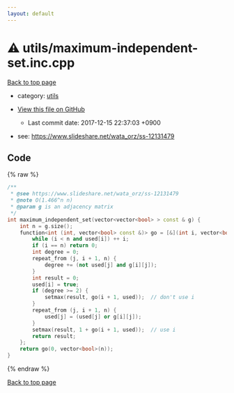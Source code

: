 ```yaml
---
layout: default
---
```


<!-- mathjax config similar to math.stackexchange -->
<script type="text/javascript" async
  src="https://cdnjs.cloudflare.com/ajax/libs/mathjax/2.7.5/MathJax.js?config=TeX-MML-AM_CHTML">
</script>
<script type="text/x-mathjax-config">
  MathJax.Hub.Config({
    TeX: { equationNumbers: { autoNumber: "AMS" }},
    tex2jax: {
      inlineMath: [ ['$','$'] ],
      processEscapes: true
    },
    "HTML-CSS": { matchFontHeight: false },
    displayAlign: "left",
    displayIndent: "2em"
  });
</script>

<script type="text/javascript" src="https://cdnjs.cloudflare.com/ajax/libs/jquery/3.4.1/jquery.min.js"></script>
<script src="https://cdn.jsdelivr.net/npm/jquery-balloon-js@1.1.2/jquery.balloon.min.js" integrity="sha256-ZEYs9VrgAeNuPvs15E39OsyOJaIkXEEt10fzxJ20+2I=" crossorigin="anonymous"></script>
<script type="text/javascript" src="../../assets/js/copy-button.js"></script>
<link rel="stylesheet" href="../../assets/css/copy-button.css" />


# :warning: utils/maximum-independent-set.inc.cpp

<a href="../../index.html">Back to top page</a>

* category: <a href="../../index.html#2b3583e6e17721c54496bd04e57a0c15">utils</a>
* <a href="{{ site.github.repository_url }}/blob/master/utils/maximum-independent-set.inc.cpp">View this file on GitHub</a>
    - Last commit date: 2017-12-15 22:37:03 +0900


* see: <a href="https://www.slideshare.net/wata_orz/ss-12131479">https://www.slideshare.net/wata_orz/ss-12131479</a>


## Code

{% raw %}
```cpp
/**
 * @see https://www.slideshare.net/wata_orz/ss-12131479
 * @note O(1.466^n n)
 * @param g is an adjacency matrix
 */
int maximum_independent_set(vector<vector<bool> > const & g) {
    int n = g.size();
    function<int (int, vector<bool> const &)> go = [&](int i, vector<bool> used) {
        while (i < n and used[i]) ++ i;
        if (i == n) return 0;
        int degree = 0;
        repeat_from (j, i + 1, n) {
            degree += (not used[j] and g[i][j]);
        }
        int result = 0;
        used[i] = true;
        if (degree >= 2) {
            setmax(result, go(i + 1, used));  // don't use i
        }
        repeat_from (j, i + 1, n) {
            used[j] = (used[j] or g[i][j]);
        }
        setmax(result, 1 + go(i + 1, used));  // use i
        return result;
    };
    return go(0, vector<bool>(n));
}

```
{% endraw %}

<a href="../../index.html">Back to top page</a>

